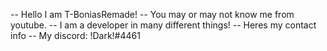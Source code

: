 -- Hello I am T-BoniasRemade! 
-- You may or may not know me from youtube.
-- I am a developer in many different things! 
-- Heres my contact info
-- My discord: !Dark!#4461

<!---
T-BoniasRemade/T-BoniasRemade is a ✨ special ✨ repository because its `README.md` (this file) appears on your GitHub profile.
You can click the Preview link to take a look at your changes.
--->
